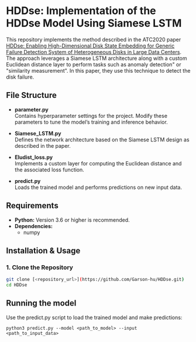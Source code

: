 # HDDse: Implementation of the HDDse Model Using Siamese LSTM

This repository implements the method described in the ATC2020 paper [HDDse: Enabling High-Dimensional Disk State Embedding for Generic Failure Detection System of Heterogeneous Disks in Large Data Centers](https://www.usenix.org/system/files/atc20-zhang-ji.pdf). The approach leverages a Siamese LSTM architecture along with a custom Euclidean distance layer to perform tasks such as anomaly detection" or "similarity measurement". In this paper, they use this technique to detect the disk failure.

## File Structure

- **parameter.py**  
  Contains hyperparameter settings for the project. Modify these parameters to tune the model’s training and inference behavior.

- **Siamese_LSTM.py**  
  Defines the network architecture based on the Siamese LSTM design as described in the paper.

- **Eludist_loss.py**  
  Implements a custom layer for computing the Euclidean distance and the associated loss function.

- **predict.py**  
  Loads the trained model and performs predictions on new input data.

## Requirements

- **Python:** Version 3.6 or higher is recommended.
- **Dependencies:**  
  - numpy  


## Installation & Usage

### 1. Clone the Repository

```bash
git clone [<repository_url>](https://github.com/Garson-hu/HDDse.git)
cd HDDse
```

## Running the model

Use the predict.py script to load the trained model and make predictions:
```
python3 predict.py --model <path_to_model> --input <path_to_input_data>
```
